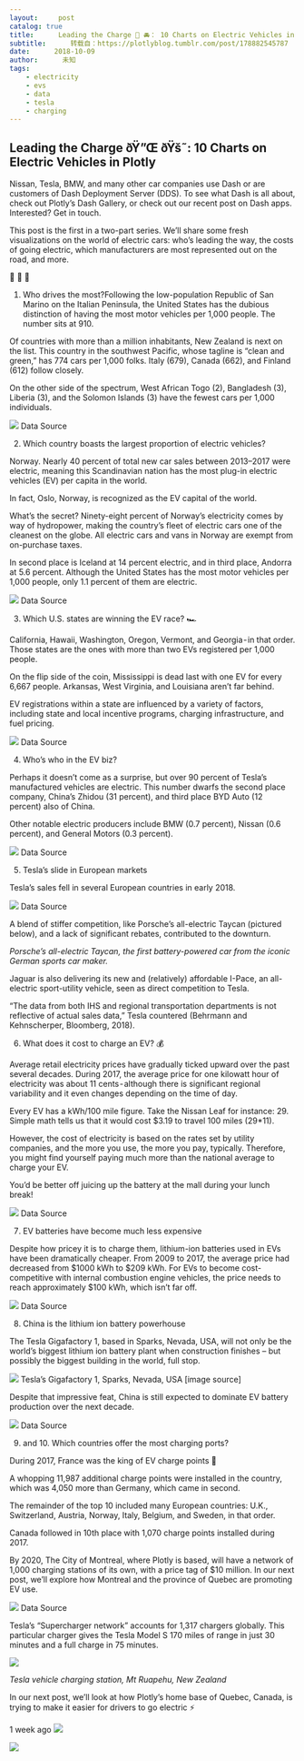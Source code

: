 ```yaml
---
layout:     post
catalog: true
title:      Leading the Charge 🔌 🚘： 10 Charts on Electric Vehicles in Plotly
subtitle:      转载自：https://plotlyblog.tumblr.com/post/178882545787
date:      2018-10-09
author:      未知
tags:
    - electricity
    - evs
    - data
    - tesla
    - charging
---
```


## Leading the Charge ðŸ”Œ ðŸš˜: 10 Charts on Electric Vehicles in Plotly

Nissan, Tesla, BMW, and many other car companies use Dash or are customers of Dash Deployment Server (DDS). To see what Dash is all about, check out Plotly’s Dash Gallery, or check out our recent post on Dash apps. Interested? Get in touch.


This post is the first in a two-part series. We’ll share some fresh visualizations on the world of electric cars: who’s leading the way, the costs of going electric, which manufacturers are most represented out on the road, and more.

🚗 🚗 🚗



1. Who drives the most?Following the low-population Republic of San Marino on the Italian Peninsula, the United States has the dubious distinction of having the most motor vehicles per 1,000 people. The number sits at 910.


Of countries with more than a million inhabitants, New Zealand is next on the list. This country in the southwest Pacific, whose tagline is “clean and green,” has 774 cars per 1,000 folks. Italy (679), Canada (662), and Finland (612) follow closely.


On the other side of the spectrum, West African Togo (2), Bangladesh (3), Liberia (3), and the Solomon Islands (3) have the fewest cars per 1,000 individuals.


![](https://i.imgur.com/kBVQLuE.png)
Data Source

2. Which country boasts the largest proportion of electric vehicles?

Norway. Nearly 40 percent of total new car sales between 2013–2017 were electric, meaning this Scandinavian nation has the most plug-in electric vehicles (EV) per capita in the world.


In fact, Oslo, Norway, is recognized as the EV capital of the world.


What’s the secret? Ninety-eight percent of Norway’s electricity comes by way of hydropower, making the country’s fleet of electric cars one of the cleanest on the globe. All electric cars and vans in Norway are exempt from on-purchase taxes.


In second place is Iceland at 14 percent electric, and in third place, Andorra at 5.6 percent. Although the United States has the most motor vehicles per 1,000 people, only 1.1 percent of them are electric.


![](https://i.imgur.com/Xi73Tc2.png)
Data Source

3. Which U.S. states are winning the EV race? 🏎️

California, Hawaii, Washington, Oregon, Vermont, and Georgia - in that order. Those states are the ones with more than two EVs registered per 1,000 people.


On the flip side of the coin, Mississippi is dead last with one EV for every 6,667 people. Arkansas, West Virginia, and Louisiana aren’t far behind.


EV registrations within a state are influenced by a variety of factors, including state and local incentive programs, charging infrastructure, and fuel pricing.


![](https://i.imgur.com/WKi5JRC.png)
Data Source

4. Who’s who in the EV biz?

Perhaps it doesn’t come as a surprise, but over 90 percent of Tesla’s manufactured vehicles are electric. This number dwarfs the second place company, China’s Zhidou (31 percent), and third place BYD Auto (12 percent) also of China.


Other notable electric producers include BMW (0.7 percent), Nissan (0.6 percent), and General Motors (0.3 percent).


![](https://i.imgur.com/cF21ztr.png)
Data Source

5. Tesla’s slide in European markets

Tesla’s sales fell in several European countries in early 2018.


![](https://i.imgur.com/afTJpnY.png)
Data Source

A blend of stiffer competition, like Porsche’s all-electric Taycan (pictured below), and a lack of significant rebates, contributed to the downturn.


*Porsche’s all-electric Taycan, the first battery-powered car from the iconic German sports car maker.*

Jaguar is also delivering its new and (relatively) affordable I-Pace, an all-electric sport-utility vehicle, seen as direct competition to Tesla.


“The data from both IHS and regional transportation departments is not reflective of actual sales data,” Tesla countered (Behrmann and Kehnscherper, Bloomberg, 2018).


6. What does it cost to charge an EV? 💰

Average retail electricity prices have gradually ticked upward over the past several decades. During 2017, the average price for one kilowatt hour of electricity was about 11 cents - although there is significant regional variability and it even changes depending on the time of day.


Every EV has a kWh/100 mile figure. Take the Nissan Leaf for instance: 29. Simple math tells us that it would cost $3.19 to travel 100 miles (29*11).


However, the cost of electricity is based on the rates set by utility companies, and the more you use, the more you pay, typically. Therefore, you might find yourself paying much more than the national average to charge your EV.


You’d be better off juicing up the battery at the mall during your lunch break!


![](https://i.imgur.com/cIDh0LO.png)
Data Source

7. EV batteries have become much less expensive

Despite how pricey it is to charge them, lithium-ion batteries used in EVs have been dramatically cheaper. From 2009 to 2017, the average price had decreased from $1000 kWh to $209 kWh. For EVs to become cost-competitive with internal combustion engine vehicles, the price needs to reach approximately $100 kWh, which isn’t far off.


![](https://i.imgur.com/zZyaL1D.png)
Data Source

8. China is the lithium ion battery powerhouse

The Tesla Gigafactory 1, based in Sparks, Nevada, USA, will not only be the world’s biggest lithium ion battery plant when construction finishes – but possibly the biggest building in the world, full stop.


![](https://i.imgur.com/eirCR9f.jpg)
Tesla’s Gigafactory 1, Sparks, Nevada, USA [image source]


Despite that impressive feat, China is still expected to dominate EV battery production over the next decade.


![](https://i.imgur.com/hNxFNvl.png)
Data Source

9. and 10. Which countries offer the most charging ports?

During 2017, France was the king of EV charge points 🥇


A whopping 11,987 additional charge points were installed in the country, which was 4,050 more than Germany, which came in second.


The remainder of the top 10 included many European countries: U.K., Switzerland, Austria, Norway, Italy, Belgium, and Sweden, in that order.


Canada followed in 10th place with 1,070 charge points installed during 2017.


By 2020, The City of Montreal, where Plotly is based, will have a network of 1,000 charging stations of its own, with a price tag of $10 million. In our next post, we’ll explore how Montreal and the province of Quebec are promoting EV use.


![](https://i.imgur.com/9h8fdoZ.png)
Data Source

Tesla’s “Supercharger network” accounts for 1,317 chargers globally. This particular charger gives the Tesla Model S 170 miles of range in just 30 minutes and a full charge in 75 minutes.


![](https://i.imgur.com/CicrgeB.png)


*Tesla vehicle charging station, Mt Ruapehu, New Zealand*

In our next post, we’ll look at how Plotly’s home base of Quebec, Canada, is trying to make it easier for drivers to go electric ⚡️



1 week ago
![](https://px.srvcs.tumblr.com/impixu?T=1540238208&J=eyJ0eXBlIjoidXJsIiwidXJsIjoiaHR0cDovL3Bsb3RseWJsb2cudHVtYmxyLmNvbS9wb3N0LzE3ODg4MjU0NTc4Ny9sZWFkaW5nLXRoZS1jaGFyZ2UtMTAtY2hhcnRzLW9uLWVsZWN0cmljIiwicmVxdHlwZSI6MCwicm91dGUiOiIvcG9zdC86aWQvOnN1bW1hcnkiLCJub3NjcmlwdCI6MX0=&U=GAOJLFEIFG&K=a2d46d90916198c9e38b4d92619ed17d90c07363375f72afe73f1bda77b503af&R=)

![](https://px.srvcs.tumblr.com/impixu?T=1540238208&J=eyJ0eXBlIjoicG9zdCIsInVybCI6Imh0dHA6Ly9wbG90bHlibG9nLnR1bWJsci5jb20vcG9zdC8xNzg4ODI1NDU3ODcvbGVhZGluZy10aGUtY2hhcmdlLTEwLWNoYXJ0cy1vbi1lbGVjdHJpYyIsInJlcXR5cGUiOjAsInJvdXRlIjoiL3Bvc3QvOmlkLzpzdW1tYXJ5IiwicG9zdHMiOlt7InBvc3RpZCI6IjE3ODg4MjU0NTc4NyIsImJsb2dpZCI6IjE0NjQ0MDcyMCIsInNvdXJjZSI6MzN9XSwibm9zY3JpcHQiOjF9&U=BLMOOALMGD&K=15426cf338daf1c04f78a568a49b11de4916fec0945a852ad2afc68e3536c329&R=)

